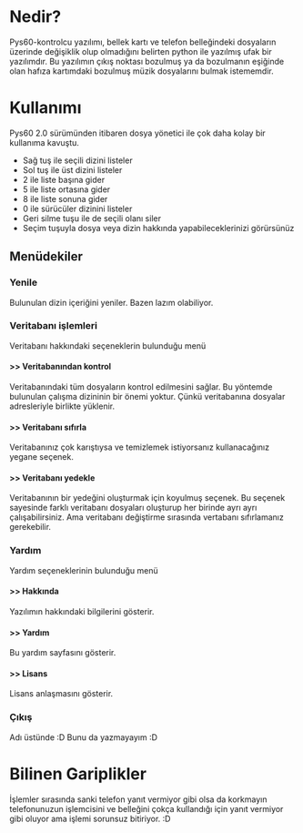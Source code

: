 

# Nedir? #

Pys60-kontrolcu yazılımı, bellek kartı ve telefon belleğindeki dosyaların üzerinde değişiklik olup olmadığını belirten python ile yazılmış ufak bir yazılımdır. Bu yazılımın çıkış noktası bozulmuş ya da bozulmanın eşiğinde olan hafıza kartımdaki bozulmuş müzik dosyalarını bulmak istememdir.


# Kullanımı #

Pys60 2.0 sürümünden itibaren dosya yönetici ile çok daha kolay bir kullanıma kavuştu.
  * Sağ tuş ile seçili dizini listeler
  * Sol tuş ile üst dizini listeler
  * 2 ile liste başına gider
  * 5 ile liste ortasına gider
  * 8 ile liste sonuna gider
  * 0 ile sürücüler dizinini listeler
  * Geri silme tuşu ile de seçili olanı siler
  * Seçim tuşuyla dosya veya dizin hakkında yapabileceklerinizi görürsünüz

## Menüdekiler ##

### Yenile ###

Bulunulan dizin içeriğini yeniler. Bazen lazım olabiliyor.

### Veritabanı işlemleri ###

Veritabanı hakkındaki seçeneklerin bulunduğu menü

#### >> Veritabanından kontrol ####

Veritabanındaki tüm dosyaların kontrol edilmesini sağlar. Bu yöntemde bulunulan çalışma dizininin bir önemi yoktur. Çünkü veritabanına dosyalar adresleriyle birlikte yüklenir.

#### >> Veritabanı sıfırla ####

Veritabanınız çok karıştıysa ve temizlemek istiyorsanız kullanacağınız yegane seçenek.

#### >> Veritabanı yedekle ####

Veritabanının bir yedeğini oluşturmak için koyulmuş seçenek. Bu seçenek sayesinde farklı veritabanı dosyaları oluşturup her birinde ayrı ayrı çalışabilirsiniz. Ama veritabanı değiştirme sırasında vertabanı sıfırlamanız gerekebilir.

### Yardım ###

Yardım seçeneklerinin bulunduğu menü

#### >> Hakkında ####

Yazılımın hakkındaki bilgilerini gösterir.

#### >> Yardım ####

Bu yardım sayfasını gösterir.

#### >> Lisans ####

Lisans anlaşmasını gösterir.

### Çıkış ###

Adı üstünde :D Bunu da yazmayayım :D

# Bilinen Gariplikler #

İşlemler sırasında sanki telefon yanıt vermiyor gibi olsa da korkmayın telefonunuzun işlemcisini ve belleğini çokça kullandığı için yanıt vermiyor gibi oluyor ama işlemi sorunsuz bitiriyor. :D